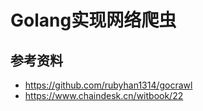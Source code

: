 # Golang实现网络爬虫

## 参考资料
* https://github.com/rubyhan1314/gocrawl
* https://www.chaindesk.cn/witbook/22

